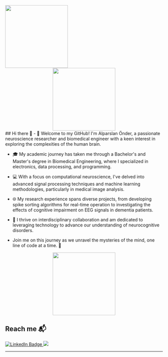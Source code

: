 <div id="header" align="left">
  <img src="https://media.giphy.com/media/v1.Y2lkPTc5MGI3NjExM2pvdzNqNG55NHhoeXVjN3A3enBjcnhweXVpazltcGNzeWl6dWZuNyZlcD12MV9pbnRlcm5hbF9naWZfYnlfaWQmY3Q9Zw/1lvW7RNQX12CyjlYw1/giphy.gif" width="200"/>
</div>
<div id="header" align="center">
  <img src="https://media.giphy.com/media/v1.Y2lkPTc5MGI3NjExM3lxc3liMDlzbWx0YnllcnBiN3F2ZjJmMmFraDV2amhueTBwbzd3ayZlcD12MV9pbnRlcm5hbF9naWZfYnlfaWQmY3Q9Zw/33E8cPzWfElDHLFNyN/giphy.gif" width="200"/>
</div>
## Hi there 👋
- 🧠 Welcome to my GitHub! I'm Alparslan Önder, a passionate neuroscience researcher and biomedical engineer with a keen interest in exploring the complexities of the human brain.

- 🎓 My academic journey has taken me through a Bachelor's and Master's degree in Biomedical Engineering, where I specialized in electronics, data processing, and programming. 

- 💻 With a focus on computational neuroscience, I've delved into advanced signal processing techniques and machine learning methodologies, particularly in medical image analysis. 

- 🌐 My research experience spans diverse projects, from developing spike sorting algorithms for real-time operation to investigating the effects of cognitive impairment on EEG signals in dementia patients.

- 🤝 I thrive on interdisciplinary collaboration and am dedicated to leveraging technology to advance our understanding of neurocognitive disorders. 

- Join me on this journey as we unravel the mysteries of the mind, one line of code at a time. 🚀

<div id="header" align="center">
  <img src="https://media.giphy.com/media/v1.Y2lkPTc5MGI3NjExM3lxc3liMDlzbWx0YnllcnBiN3F2ZjJmMmFraDV2amhueTBwbzd3ayZlcD12MV9pbnRlcm5hbF9naWZfYnlfaWQmY3Q9Zw/33E8cPzWfElDHLFNyN/giphy.gif" width="200"/>
</div>

## Reach me :mailbox_with_mail:
<div id="badges">
  <a href="https://www.linkedin.com/in/alparslanonder/">
    <img src="https://img.shields.io/badge/LinkedIn-blue?style=for-the-badge&logo=linkedin&logoColor=white" alt="LinkedIn Badge"/>
  </a>
  <a href="alparslanonder@outlook.com">
    <img src="https://img.shields.io/badge/Microsoft_Outlook-0078D4?style=for-the-badge&logo=microsoft-outlook&logoColor=white"/>
  </a>
</div>

--- 

<!--Feel free to adjust any parts to better fit your style or specific preferences!
<!--
**alparslanonder/alparslanonder** is a ✨ _special_ ✨ repository because its `README.md` (this file) appears on your GitHub profile.

Here are some ideas to get you started:

- 🔭 I’m currently working on ...
- 🌱 I’m currently learning ...
- 👯 I’m looking to collaborate on ...
- 🤔 I’m looking for help with ...
- 💬 Ask me about ...
- 📫 How to reach me: ...
- 😄 Pronouns: ...
- ⚡ Fun fact: ...
-->
